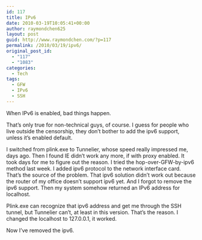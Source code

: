 ```yaml
---
id: 117
title: IPv6
date: 2010-03-19T10:05:41+00:00
author: raymondchen625
layout: post
guid: http://www.raymondchen.com/?p=117
permalink: /2010/03/19/ipv6/
original_post_id:
  - "117"
  - "1083"
categories:
  - Tech
tags:
  - GFW
  - IPv6
  - SSH
---
```

When IPv6 is enabled, bad things happen.

That&#8217;s only true for non-technical guys, of course. I guess for people who live outside the censorship, they don&#8217;t bother to add the ipv6 support, unless it&#8217;s enabled default.

I switched from plink.exe to Tunnelier, whose speed really impressed me, days ago. Then I found IE didn&#8217;t work any more, if with proxy enabled. It took days for me to figure out the reason. I tried the hop-over-GFW-by-ipv6 method last week. I added ipv6 protocol to the network interface card. That&#8217;s the source of the problem. That ipv6 solution didn&#8217;t work out because the router of my office doesn&#8217;t support ipv6 yet. And I forgot to remove the ipv6 support. Then my system somehow returned an IPv6 address for localhost.

Plink.exe can recognize that ipv6 address and get me through the SSH tunnel, but Tunnelier can&#8217;t, at least in this version. That&#8217;s the reason. I changed the localhost to 127.0.0.1, it worked.

Now I&#8217;ve removed the ipv6.
